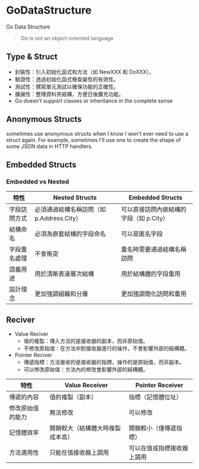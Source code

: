# GoDataStructure
Go Data Structure

> Go is not an object-oriented language

## Type & Struct
* 封裝性：引入初始化函式和方法（如 NewXXX 和 DoXXX）。
* 驗證性：透過初始化函式檢查屬性的有效性。
* 測試性：撰寫單元測試以確保功能的正確性。
* 擴展性：整理資料夾結構，方便日後擴充功能。
* Go doesn't support classes or inheritance in the complete sense

## Anonymous Structs
sometimes use anonymous structs when I know I won't ever need to use a struct again. For example, sometimes I'll use one to create the shape of some JSON data in HTTP handlers.

## Embedded Structs
### Embedded vs Nested
|特性	|Nested Structs	|Embedded Structs|
|----|----|----|
|字段訪問方式	|必須通過結構名稱訪問（如 p.Address.City）	|可以直接訪問內嵌結構的字段（如 p.City）|
|結構命名	|必須為嵌套結構的字段命名	|可以是匿名字段|
|字段重名處理	|不會衝突	|重名時需要通過結構名稱訪問|
|語義用途	|用於清晰表達層次結構	|用於結構體的字段重用|
|設計理念	|更加強調組織和分層	|更加強調簡化訪問和重用|

## Reciver
* Value Reciver
    *  值的複製：傳入方法的是接收器的副本，而非原始值。
    * 不修改原始值：在方法中對接收器進行的操作，不會影響外部的結構體。
* Pointer Reciver
    * 傳遞指標：方法接收的是接收器的指標，操作的是原始值，而非副本。
    *  可以修改原始值：方法內的修改會影響外部的結構體。

|特性	|Value Receiver	|Pointer Receiver|
|----|----|----|
|傳遞的內容	|值的複製（副本）	|指標（記憶體位址）|
|修改原始值的能力	|無法修改	|可以修改|
|記憶體效率	|開銷較大（結構體大時複製成本高）	|開銷較小（僅傳遞指標）|
|方法適用性	|只能在值接收器上調用	|可以在值或指標接收器上調用|